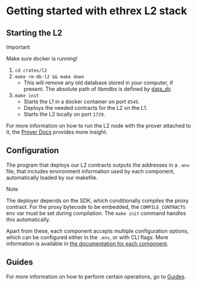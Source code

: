 # Getting started with ethrex L2 stack

## Starting the L2

> [!IMPORTANT]
> Make sure docker is running!

1. `cd crates/l2`
2. `make rm-db-l2 && make down`
   - This will remove any old database stored in your computer, if present. The absolute path of libmdbx is defined by [data_dir](https://docs.rs/dirs/latest/dirs/fn.data_dir.html).
3. `make init`
   - Starts the L1 in a docker container on port `8545`.
   - Deploys the needed contracts for the L2 on the L1.
   - Starts the L2 locally on port `1729`.

For more information on how to run the L2 node with the prover attached to it, the [Prover Docs](../l2/fundamentals/components/prover.md) provides more insight.

## Configuration

The program that deploys our L2 contracts outputs the addresses in a `.env` file, that includes environment information used by each component, automatically loaded by our makefile.

> [!NOTE]
> The deployer depends on the SDK, which conditionally compiles the proxy contract. For the proxy bytecode to be embedded, the `COMPILE_CONTRACTS` env var must be set during compilation.
> The `make init` command handles this automatically.

Apart from these, each component accepts multiple configuration options, which can be configured either in the `.env`, or with CLI flags.
More information is available in [the documentation for each component](../l2/fundamentals/components/README.md).

## Guides

For more information on how to perform certain operations, go to [Guides](../l2/guides).
